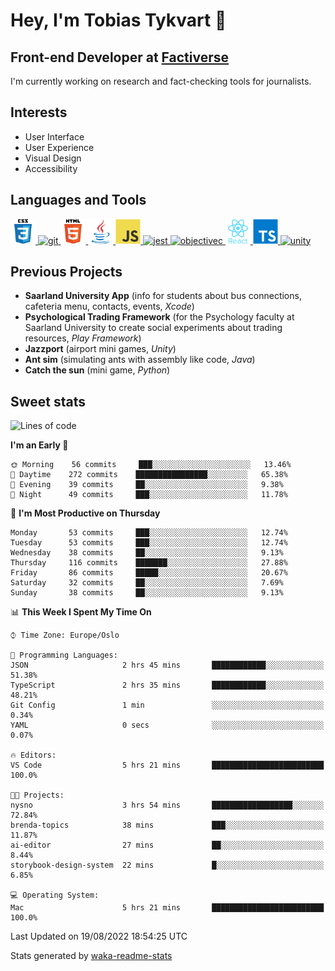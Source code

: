 # Hey, I'm Tobias Tykvart 🦉
## Front-end Developer at [Factiverse](https://www.factiverse.no/)

I'm currently working on research and fact-checking tools for journalists.

## Interests

- User Interface
- User Experience
- Visual Design
- Accessibility

## Languages and Tools
<p align="left"> <a href="https://www.w3schools.com/css/" target="_blank" rel="noreferrer"> <img src="https://raw.githubusercontent.com/devicons/devicon/master/icons/css3/css3-original-wordmark.svg" alt="css3" width="40" height="40"/> </a> <a href="https://git-scm.com/" target="_blank" rel="noreferrer"> <img src="https://www.vectorlogo.zone/logos/git-scm/git-scm-icon.svg" alt="git" width="40" height="40"/> </a> <a href="https://www.w3.org/html/" target="_blank" rel="noreferrer"> <img src="https://raw.githubusercontent.com/devicons/devicon/master/icons/html5/html5-original-wordmark.svg" alt="html5" width="40" height="40"/> </a> <a href="https://www.java.com" target="_blank" rel="noreferrer"> <img src="https://raw.githubusercontent.com/devicons/devicon/master/icons/java/java-original.svg" alt="java" width="40" height="40"/> </a> <a href="https://developer.mozilla.org/en-US/docs/Web/JavaScript" target="_blank" rel="noreferrer"> <img src="https://raw.githubusercontent.com/devicons/devicon/master/icons/javascript/javascript-original.svg" alt="javascript" width="40" height="40"/> </a> <a href="https://jestjs.io" target="_blank" rel="noreferrer"> <img src="https://www.vectorlogo.zone/logos/jestjsio/jestjsio-icon.svg" alt="jest" width="40" height="40"/> </a> <a href="https://developer.apple.com/library/archive/documentation/Cocoa/Conceptual/ProgrammingWithObjectiveC/Introduction/Introduction.html" target="_blank" rel="noreferrer"> <img src="https://www.vectorlogo.zone/logos/apple_objectivec/apple_objectivec-icon.svg" alt="objectivec" width="40" height="40"/> </a> <a href="https://reactjs.org/" target="_blank" rel="noreferrer"> <img src="https://raw.githubusercontent.com/devicons/devicon/master/icons/react/react-original-wordmark.svg" alt="react" width="40" height="40"/> </a> <a href="https://www.typescriptlang.org/" target="_blank" rel="noreferrer"> <img src="https://raw.githubusercontent.com/devicons/devicon/master/icons/typescript/typescript-original.svg" alt="typescript" width="40" height="40"/> </a> <a href="https://unity.com/" target="_blank" rel="noreferrer"> <img src="https://www.vectorlogo.zone/logos/unity3d/unity3d-icon.svg" alt="unity" width="40" height="40"/> </a> </p>

## Previous Projects

- **Saarland University App** (info for students about bus connections, cafeteria menu, contacts, events, *Xcode*)
- **Psychological Trading Framework** (for the Psychology faculty at Saarland University to create social experiments about trading resources, *Play Framework*)
- **Jazzport** (airport mini games, *Unity*)
- **Ant sim** (simulating ants with assembly like code, *Java*)
- **Catch the sun** (mini game, *Python*)

## Sweet stats

<!--START_SECTION:waka-->
![Lines of code](https://img.shields.io/badge/From%20Hello%20World%20I%27ve%20Written-78%20Thousand%20lines%20of%20code-blue)

**I'm an Early 🐤** 

```text
🌞 Morning    56 commits     ███░░░░░░░░░░░░░░░░░░░░░░   13.46% 
🌆 Daytime    272 commits    ████████████████░░░░░░░░░   65.38% 
🌃 Evening    39 commits     ██░░░░░░░░░░░░░░░░░░░░░░░   9.38% 
🌙 Night      49 commits     ███░░░░░░░░░░░░░░░░░░░░░░   11.78%

```
📅 **I'm Most Productive on Thursday** 

```text
Monday       53 commits     ███░░░░░░░░░░░░░░░░░░░░░░   12.74% 
Tuesday      53 commits     ███░░░░░░░░░░░░░░░░░░░░░░   12.74% 
Wednesday    38 commits     ██░░░░░░░░░░░░░░░░░░░░░░░   9.13% 
Thursday     116 commits    ███████░░░░░░░░░░░░░░░░░░   27.88% 
Friday       86 commits     █████░░░░░░░░░░░░░░░░░░░░   20.67% 
Saturday     32 commits     ██░░░░░░░░░░░░░░░░░░░░░░░   7.69% 
Sunday       38 commits     ██░░░░░░░░░░░░░░░░░░░░░░░   9.13%

```


📊 **This Week I Spent My Time On** 

```text
⌚︎ Time Zone: Europe/Oslo

💬 Programming Languages: 
JSON                     2 hrs 45 mins       ████████████░░░░░░░░░░░░░   51.38% 
TypeScript               2 hrs 35 mins       ████████████░░░░░░░░░░░░░   48.21% 
Git Config               1 min               ░░░░░░░░░░░░░░░░░░░░░░░░░   0.34% 
YAML                     0 secs              ░░░░░░░░░░░░░░░░░░░░░░░░░   0.07%

🔥 Editors: 
VS Code                  5 hrs 21 mins       █████████████████████████   100.0%

🐱‍💻 Projects: 
nysno                    3 hrs 54 mins       ██████████████████░░░░░░░   72.84% 
brenda-topics            38 mins             ███░░░░░░░░░░░░░░░░░░░░░░   11.87% 
ai-editor                27 mins             ██░░░░░░░░░░░░░░░░░░░░░░░   8.44% 
storybook-design-system  22 mins             █░░░░░░░░░░░░░░░░░░░░░░░░   6.85%

💻 Operating System: 
Mac                      5 hrs 21 mins       █████████████████████████   100.0%

```


 Last Updated on 19/08/2022 18:54:25 UTC
<!--END_SECTION:waka-->
Stats generated by [waka-readme-stats](https://github.com/anmol098/waka-readme-stats)
